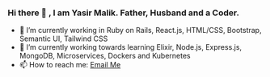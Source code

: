 ### Hi there 👋 , I am Yasir Malik. Father, Husband and a Coder.

- 🔭 I’m currently working in Ruby on Rails, React.js, HTML/CSS, Bootstrap, Semantic UI, Tailwind CSS
- 💪 I’m currently working towards learning Elixir, Node.js, Express.js, MongoDB, Microservices, Dockers and Kubernetes
- 📫 How to reach me: [Email Me](mailto:yasirrafiq786@gmail.com)


